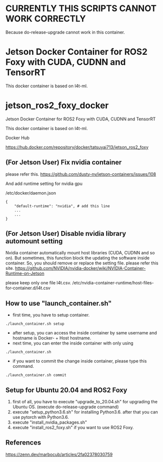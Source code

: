 # CURRENTLY THIS SCRIPTS CANNOT WORK CORRECTLY

Because do-release-upgrade cannot work in this container.

# Jetson Docker Container for ROS2 Foxy with CUDA, CUDNN and TensorRT

This docker container is based on l4t-ml.
# jetson_ros2_foxy_docker
Jetson Docker Container for ROS2 Foxy with CUDA, CUDNN and TensorRT

This docker container is based on l4t-ml.

Docker Hub

https://hub.docker.com/repository/docker/tatsuyai713/jetson_ros2_foxy

## (For Jetson User) Fix nvidia container
please refer this.
https://github.com/dusty-nv/jetson-containers/issues/108

And add  runtime setting for nvidia gpu

/etc/docker/daemon.json
```
{
    "default-runtime": "nvidia", # add this line
    ...
    ...
}
```

## (For Jetson User) Disable nvidia library automount setting
Nvidia container automatically mount host libraries (CUDA, CUDNN and so on).
But sometimes, this function block the updating the software inside container.
So, you should remove or replace the setting file.
please refer this site.
https://github.com/NVIDIA/nvidia-docker/wiki/NVIDIA-Container-Runtime-on-Jetson

please keep only one file l4t.csv.
/etc/nvidia-container-runtime/host-files-for-container.d/l4t.csv

## How to use "launch_container.sh"
 - first time, you have to setup container.

```
./launch_container.sh setup
```

 - after setup, you can access the inside container by same username and hostname is Docker- + Host hostname.
 - next time, you can enter the inside container with only using

```
./launch_container.sh
```
 - if you want to commit the change inside container, please type this command.

```
./launch_container.sh commit
```

## Setup for Ubuntu 20.04 and ROS2 Foxy
 1. first of all, you have to execute "upgrade_to_20.04.sh" for upgrading the Ubuntu OS. (execute do-release-upgrade command)
 2. execute "setup_python3.6.sh" for installing Python3.6. after that you can use pytorch with Python3.6. 
 3. execute "install_nvidia_packages.sh"
 4. execute "install_ros2_foxy.sh" if you want to use ROS2 Foxy.


## References
https://zenn.dev/marbocub/articles/2fa02378030759
